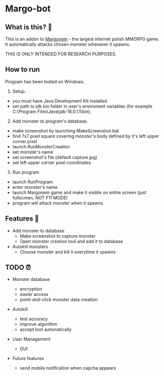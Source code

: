 # Margo-bot

## What is this? 🤔

This is an addon to [Margonem](https://www.margonem.pl) - the largest
internet polish MMORPG game. It automatically attacks chosen monster whenever it spawns.

THIS IS ONLY INTENDED FOR RESEARCH PURPOSES.

## How to run

Program has been tested on Windows.

1. Setup.
* you must have Java Development Kit installed.
* set path to jdk bin folder in user's enviroment variables (for example C:\Program Files\Java\jdk-18.0.1.1\bin).

2. Add monster to program's database.
* make screenshot by launching MakeScreenshot.bat
* find 7x7 pixel square covering monster's body defined by it's left upper corner pixel
* launch RunMonsterCreation 
* set monster's name
* set screenshot's file (default capture.jpg)
* set left upper corner pixel coordinates

3. Run program
* launch RunProgram
* enter monster's name
* launch Margonem game and make it visible on entire screen (just fullscreen, NOT F11 MODE)
* program will attack monster when it spawns

## Features :eyes:

* Add monster to database
    * Make screenshot to capture monster
    * Open monster creation tool and add it to database
* Autokill monsters
    * Choose monster and kill it everytime it spawns

## TODO :alarm_clock:

* Monster database
    * encryption
    * easier access
    * point-and-click monster data creation

* Autokill
    * test accuracy
    * improve algorithm
    * accept loot automatically

* User Management
    * GUI

* Future features
    * send mobile notification when capcha appears

